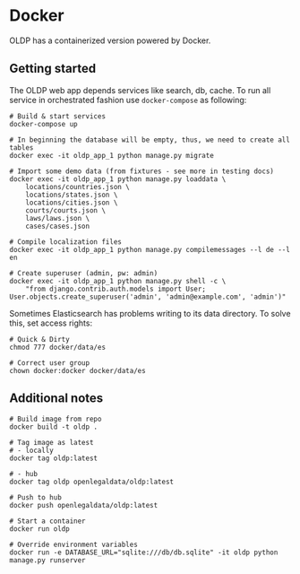 # Docker

OLDP has a containerized version powered by Docker.

## Getting started

The OLDP web app depends services like search, db, cache.
To run all service in orchestrated fashion use `docker-compose` as following:

```
# Build & start services
docker-compose up

# In beginning the database will be empty, thus, we need to create all tables
docker exec -it oldp_app_1 python manage.py migrate

# Import some demo data (from fixtures - see more in testing docs)
docker exec -it oldp_app_1 python manage.py loaddata \
    locations/countries.json \
    locations/states.json \
    locations/cities.json \
    courts/courts.json \
    laws/laws.json \
    cases/cases.json   
    
# Compile localization files
docker exec -it oldp_app_1 python manage.py compilemessages --l de --l en

# Create superuser (admin, pw: admin)
docker exec -it oldp_app_1 python manage.py shell -c \
    "from django.contrib.auth.models import User; User.objects.create_superuser('admin', 'admin@example.com', 'admin')"

```

Sometimes Elasticsearch has problems writing to its data directory. To solve this, set access rights:

```
# Quick & Dirty
chmod 777 docker/data/es

# Correct user group
chown docker:docker docker/data/es
```

## Additional notes

```
# Build image from repo
docker build -t oldp .

# Tag image as latest
# - locally
docker tag oldp:latest  

# - hub
docker tag oldp openlegaldata/oldp:latest  

# Push to hub
docker push openlegaldata/oldp:latest

# Start a container
docker run oldp

# Override environment variables
docker run -e DATABASE_URL="sqlite:///db/db.sqlite" -it oldp python manage.py runserver



```

